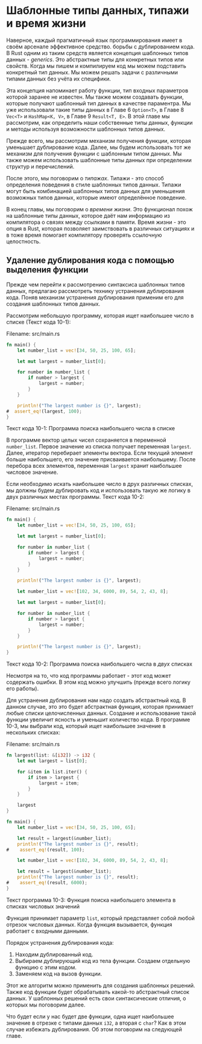 # Шаблонные типы данных, типажи и время жизни

Наверное, каждый прагматичный язык программирования имеет в своём арсенале эффективное средство.
борьбы с дублированием кода. В Rust одним из таким средств является концепция
шаблонных типов данных - *generics*. Это абстрактные типы для конкретных типов или
свойств. Когда мы пишем и компилируем код мы можем подставить конкретный тип данных.
Мы можем решать задачи с различными типами данных без учёта их специфики.

Эта концепция напоминает работу функции, тип входных параметров которой заранее
не известен. Мы также можем создавать функции, которые получают шаблонный тип данных
в качестве параментра. Мы уже использовали такие типы данных в Главе 6 `Option<T>`,
в Главе 8 `Vec<T>` и `HashMap<K, V>`, в Главе 9 `Result<T, E>`. В этой главе мы
рассмотрим, как определить наши собственные типы данных, функции и методы используя
возможности шаблонных типов данных.

Прежде всего, мы рассмотрим механизм получения функции, которая уменьшает дублирование
кода. Далее, мы будем использовать тот же механизм для получения функции с шаблонным
типом данных.  Мы также можем использовать шаблонные типы данных при определении
структур и перечислений.

После этого, мы поговорим о *типажах*. Типажи - это способ определения поведения
в стиле шаблонных типов данных. Типажи могут быть комбинацией шаблонных типов данных
для уменьшения возможных типов данных, которые имеют определённое поведение.

В конец главы, мы поговорим о *времени жизни*. Это функционал похож на шаблонные
типы данных, которое даёт нам информацию из компилятора о связях между ссылками в
памяти. Время жизни - это опция в Rust,  которая позволяет заимствовать в различных
ситуациях и в тоже время помогает компилятору проверять ссылочную целостность.

## Удаление дублирования кода с помощью выделения функции

Прежде чем перейти к рассмотрению синтаксиса шаблонных типов данных, предлагаю
рассмотреть технику устранения дублирования кода. Поняв механизм устранения дублирования
применим его для создания шаблонных типов данных.

Рассмотрим небольшую программу, которая ищет наибольшее число в списке (Текст кода 10-1):

<span class="filename">Filename: src/main.rs</span>

```rust
fn main() {
    let number_list = vec![34, 50, 25, 100, 65];

    let mut largest = number_list[0];

    for number in number_list {
        if number > largest {
            largest = number;
        }
    }

    println!("The largest number is {}", largest);
#  assert_eq!(largest, 100);
}
```

<span class="caption">Текст кода 10-1: Программа поиска наибольшего числа в списке</span>

В программе вектор целых чисел сохраняется в переменной `number_list`. Первое значение
из списка получает переменная `largest`. Далее, итератор перебирает элементы вектора.
Если текущий элемент больше наибольшего, его значение присваивается наибольшему.
После перебора всех элементов, переменная `largest` хранит наибольшее числовое значение.

Если необходимо искать наибольшее число в друх различных списках, мы должны будем
дублировать код и использовать такую же логику в двух различных местах программы.
Текст кода 10-2:

<span class="filename">Filename: src/main.rs</span>

```rust
fn main() {
    let number_list = vec![34, 50, 25, 100, 65];

    let mut largest = number_list[0];

    for number in number_list {
        if number > largest {
            largest = number;
        }
    }

    println!("The largest number is {}", largest);

    let number_list = vec![102, 34, 6000, 89, 54, 2, 43, 8];

    let mut largest = number_list[0];

    for number in number_list {
        if number > largest {
            largest = number;
        }
    }

    println!("The largest number is {}", largest);
}
```

<span class="caption">Текст кода 10-2: Программа поиска наибольшего числа в *двух*
списках</span>

Несмотря на то, что код программы работает - этот код может содержать ошибки.
В этом код можно улучшить (прежде всего логику его работы).

<!-- Мы надеемся, что наши читатель знаком с некоторыми понятиями объектно-ориентированного
программирования. Прежде всего с понятием "абстракция".
 -->

Для устранения дублирования нам надо создать абстрактный код. В данном случае, это
это будет абстрактная функция, которая принимает любые списки целочисленных данных.
Создание и использование такой функции увеличит ясность и уменьшит количество кода.
В программе  10-3, мы выбрали код, который ищет наибольшее значение в нескольких
списках:

<span class="filename">Filename: src/main.rs</span>

```rust
fn largest(list: &[i32]) -> i32 {
    let mut largest = list[0];

    for &item in list.iter() {
        if item > largest {
            largest = item;
        }
    }

    largest
}

fn main() {
    let number_list = vec![34, 50, 25, 100, 65];

    let result = largest(&number_list);
    println!("The largest number is {}", result);
#    assert_eq!(result, 100);

    let number_list = vec![102, 34, 6000, 89, 54, 2, 43, 8];

    let result = largest(&number_list);
    println!("The largest number is {}", result);
#    assert_eq!(result, 6000);
}
```

<span class="caption">Текст программа 10-3: Функция поиска наибольшего элемента
в списках числовых значений</span>

Функция принимает параметр `list`, который представляет собой любой отрезок
числовых данных. Когда функция вызывается, функция работает с входными данными.

Порядок устранения дублирования кода:
1. Находим дублированный код.
2. Выбираем дублирующий код из тела функции. Создаем отдельную функцию с этим кодом.
3. Заменяем код на вызов функции.

Этот же алгоритм можно применить для создания шаблонных решений. Также код функции
будет обрабатывать какой-то абстрактный список данных. У шаблонных решений есть свои
синтаксические отличия, о которых мы поговорим далее.

Что будет если у нас будет две функции, одна ищет наибольшее значение в отрезке
с типами данных `i32`, а вторая с `char`? Как в этом случае избежать дублирования.
Об этом поговорим на следующей главе.
